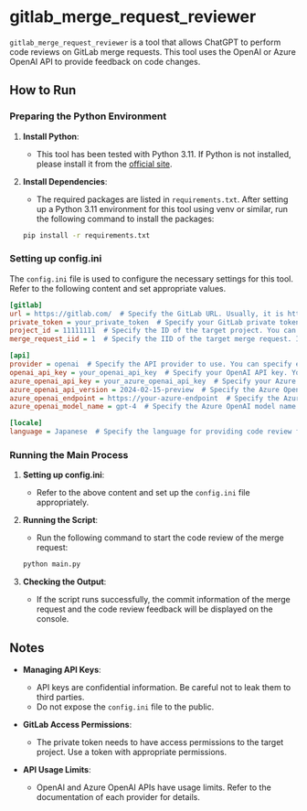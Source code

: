 # gitlab_merge_request_reviewer

`gitlab_merge_request_reviewer` is a tool that allows ChatGPT to perform code reviews on GitLab merge requests. This tool uses the OpenAI or Azure OpenAI API to provide feedback on code changes.

## How to Run

### Preparing the Python Environment

1. **Install Python**:
    - This tool has been tested with Python 3.11. If Python is not installed, please install it from the [official site](https://www.python.org/downloads/).

2. **Install Dependencies**:
    - The required packages are listed in `requirements.txt`. After setting up a Python 3.11 environment for this tool using venv or similar, run the following command to install the packages:

    ```sh
    pip install -r requirements.txt
    ```

### Setting up config.ini

The `config.ini` file is used to configure the necessary settings for this tool. Refer to the following content and set appropriate values.

```ini:config.ini
[gitlab]
url = https://gitlab.com/  # Specify the GitLab URL. Usually, it is https://gitlab.com/.
private_token = your_private_token  # Specify your GitLab private token. You can obtain it from your GitLab user settings.
project_id = 11111111  # Specify the ID of the target project. You can check it on the project's settings page.
merge_request_iid = 1  # Specify the IID of the target merge request. It corresponds to the number at the end of the merge request URL.

[api]
provider = openai  # Specify the API provider to use. You can specify either openai or azure.
openai_api_key = your_openai_api_key  # Specify your OpenAI API key. You can obtain it from your OpenAI account.
azure_openai_api_key = your_azure_openai_api_key  # Specify your Azure OpenAI API key. You can obtain it from the Azure portal.
azure_openai_api_version = 2024-02-15-preview  # Specify the Azure OpenAI API version. Usually, the default value is fine.
azure_openai_endpoint = https://your-azure-endpoint  # Specify the Azure OpenAI endpoint. You can check it on the Azure portal.
azure_openai_model_name = gpt-4  # Specify the Azure OpenAI model name to use. Specify the model name deployed on Azure.

[locale]
language = Japanese  # Specify the language for providing code review feedback. Example: Japanese, English
```

### Running the Main Process

1. **Setting up config.ini**:
    - Refer to the above content and set up the `config.ini` file appropriately.

2. **Running the Script**:
    - Run the following command to start the code review of the merge request:

    ```sh
    python main.py
    ```

3. **Checking the Output**:
    - If the script runs successfully, the commit information of the merge request and the code review feedback will be displayed on the console.

## Notes

- **Managing API Keys**:
  - API keys are confidential information. Be careful not to leak them to third parties.
  - Do not expose the `config.ini` file to the public.

- **GitLab Access Permissions**:
  - The private token needs to have access permissions to the target project. Use a token with appropriate permissions.

- **API Usage Limits**:
  - OpenAI and Azure OpenAI APIs have usage limits. Refer to the documentation of each provider for details.
